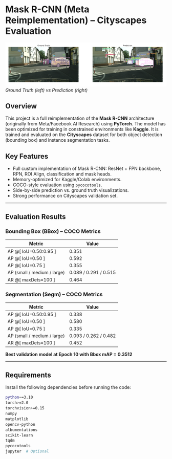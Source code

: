# Mask R-CNN (Meta Reimplementation) – Cityscapes Evaluation

![Ground Truth vs Prediction](./assets/final_example.png)  
*Ground Truth (left) vs Prediction (right)*

## Overview

This project is a full reimplementation of the **Mask R-CNN** architecture (originally from Meta/Facebook AI Research) using **PyTorch**. The model has been optimized for training in constrained environments like **Kaggle**. It is trained and evaluated on the **Cityscapes** dataset for both object detection (bounding box) and instance segmentation tasks.

## Key Features

- Full custom implementation of Mask R-CNN: ResNet + FPN backbone, RPN, ROI Align, classification and mask heads.
- Memory-optimized for Kaggle/Colab environments.
- COCO-style evaluation using `pycocotools`.
- Side-by-side prediction vs. ground truth visualizations.
- Strong performance on Cityscapes validation set.

---

## Evaluation Results

### Bounding Box (BBox) – COCO Metrics

| Metric                             | Value |
|------------------------------------|-------|
| AP @[ IoU=0.50:0.95 ]              | 0.351 |
| AP @[ IoU=0.50 ]                   | 0.592 |
| AP @[ IoU=0.75 ]                   | 0.355 |
| AP (small / medium / large)        | 0.089 / 0.291 / 0.515 |
| AR @[ maxDets=100 ]                | 0.464 |

### Segmentation (Segm) – COCO Metrics

| Metric                             | Value |
|------------------------------------|-------|
| AP @[ IoU=0.50:0.95 ]              | 0.338 |
| AP @[ IoU=0.50 ]                   | 0.580 |
| AP @[ IoU=0.75 ]                   | 0.335 |
| AP (small / medium / large)        | 0.093 / 0.262 / 0.482 |
| AR @[ maxDets=100 ]                | 0.452 |

**Best validation model at Epoch 10 with Bbox mAP = 0.3512**

---

## Requirements

Install the following dependencies before running the code:

```bash
python==3.10
torch>=2.0
torchvision>=0.15
numpy
matplotlib
opencv-python
albumentations
scikit-learn
tqdm
pycocotools
jupyter  # Optional
